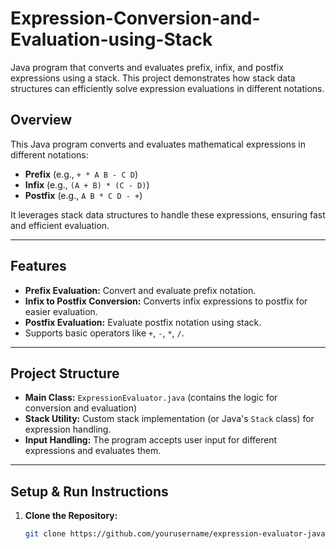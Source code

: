 # Expression-Conversion-and-Evaluation-using-Stack
Java program that converts and evaluates prefix, infix, and postfix expressions using a stack. This project demonstrates how stack data structures can efficiently solve expression evaluations in different notations.

## Overview
This Java program converts and evaluates mathematical expressions in different notations:
- **Prefix** (e.g., `+ * A B - C D`)
- **Infix** (e.g., `(A + B) * (C - D)`)
- **Postfix** (e.g., `A B * C D - +`)

It leverages stack data structures to handle these expressions, ensuring fast and efficient evaluation.

---

## Features
- **Prefix Evaluation:** Convert and evaluate prefix notation.
- **Infix to Postfix Conversion:** Converts infix expressions to postfix for easier evaluation.
- **Postfix Evaluation:** Evaluate postfix notation using stack.
- Supports basic operators like `+`, `-`, `*`, `/`.

---

## Project Structure
- **Main Class:** `ExpressionEvaluator.java` (contains the logic for conversion and evaluation)
- **Stack Utility:** Custom stack implementation (or Java's `Stack` class) for expression handling.
- **Input Handling:** The program accepts user input for different expressions and evaluates them.

---

## Setup & Run Instructions

1. **Clone the Repository:**
   ```bash
   git clone https://github.com/yourusername/expression-evaluator-java.git
